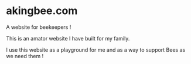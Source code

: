 # akingbee.com
A website for beekeepers !

This is an amator website I have built for my family.

I use this website as a playground for me and as a way to support Bees as we need them !
